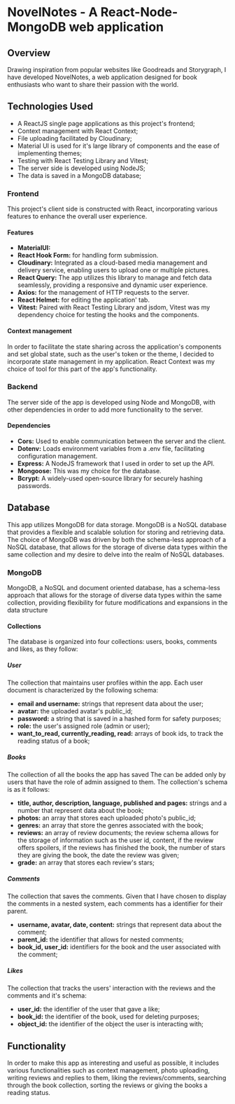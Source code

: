 # NovelNotes - A React-Node-MongoDB web application

## Overview

Drawing inspiration from popular websites like Goodreads and Storygraph, I have developed NovelNotes, a web application designed for book enthusiasts who want to share their passion with the world.

## Technologies Used

- A ReactJS single page applications as this project's frontend;
- Context management with React Context;
- File uploading facilitated by Cloudinary;
- Material UI is used for it's large library of components and the ease of implementing themes;
- Testing with React Testing Library and Vitest;
- The server side is developed using NodeJS;
- The data is saved in a MongoDB database;

### Frontend
This project's client side is constructed with React, incorporating various features to enhance the overall user experience.

#### Features

* **MaterialUI:** 
* **React Hook Form:** for handling form submission.
* **Cloudinary:** Integrated as a cloud-based media management and delivery service, enabling users to upload one or multiple pictures.
* **React Query:** The app utilizes this library to manage and fetch data seamlessly, providing a responsive and dynamic user experience.
* **Axios:**  for the management of HTTP requests to the server.
* **React Helmet:**  for editing the application' tab.
* **Vitest:** Paired with React Testing Library and jsdom, Vitest was my dependency choice for testing the hooks and the components.

#### Context management

In order to facilitate the state sharing across the application's components and set global state, such as the user's token or the theme, I decided to incorporate state management in my application. React Context was my choice of tool for this part of the app's functionality. 

### Backend
The server side of the app is developed using Node and MongoDB, with other dependencies in order to add more functionality to the server.

#### Dependencies

* **Cors:** Used to enable communication between the server and the client.
* **Dotenv:** Loads environment variables from a .env file, facilitating configuration management.
* **Express:** A NodeJS framework that I used in order to set up the API.
* **Mongoose:** This was my choice for the database. 
* **Bcrypt:**  A widely-used open-source library for securely hashing passwords.

## Database

This app utilizes MongoDB for data storage. MongoDB is a NoSQL database that provides a flexible and scalable solution for storing and retrieving data. The choice of MongoDB was driven by both the schema-less approach of a NoSQL database, that allows for the storage of diverse data types within the same collection and my desire to delve into the realm of NoSQL databases.

### MongoDB

MongoDB, a NoSQL and document oriented database, has a schema-less approach that allows for the storage of diverse data types within the same collection, providing flexibility for future modifications and expansions in the data structure

#### Collections
The database is organized into four collections: users, books, comments and likes, as they follow:

##### User
The collection that maintains user profiles within the app. Each user document is characterized by the following schema:
* **email and username:** strings that represent data about the user;
* **avatar:** the uploaded avatar's public_id;
* **password:** a string that is saved in a hashed form for safety purposes;
* **role:** the user's assigned role (admin or user);
* **want_to_read, currently_reading, read:** arrays of book ids, to track the reading status of a book;

##### Books
The collection of all the books the app has saved The can be added only by users that have the role of admin assigned to them. The collection's schema is as it follows:
* **title, author, description, language, published and pages:** strings and a number that represent data about the book;
* **photos:** an array that stores each uploaded photo's public_id;
* **genres:** an array that store the genres associated with the book;
* **reviews:** an array of review documents; the review schema allows for the storage of information such as the user id, content, if the review offers spoilers, if the reviews has finished the book, the number of stars they are giving the book, the date the review was given;
* **grade:** an array that stores each review's stars;

##### Comments
The collection that saves the comments. Given that I have chosen to display the comments in a nested system, each comments has a identifier for their parent.
* **username, avatar, date, content:** strings that represent data about the comment;
* **parent_id:** the identifier that allows for nested comments;
* **book_id, user_id:** identifiers for the book and the user associated with the comment;

##### Likes
The collection that tracks the users' interaction with the reviews and the comments and it's schema:

* **user_id:** the identifier of the user that gave a like;
* **book_id:** the identifier of the book, used for deleting purposes;
* **object_id:** the identifier of the object the user is interacting with; 

## Functionality

In order to make this app as interesting and useful as possible, it includes various functionalities such as context management, photo uploading, writing reviews and replies to them, liking the reviews/comments, searching through the book collection, sorting the reviews or giving the books a reading status.

